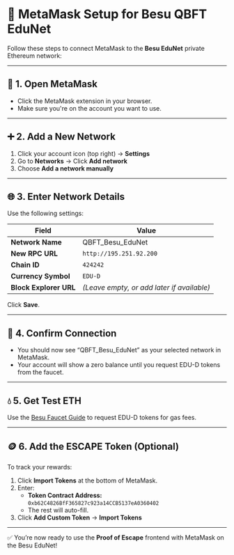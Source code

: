 # 🦊 MetaMask Setup for Besu QBFT EduNet

Follow these steps to connect MetaMask to the **Besu EduNet** private Ethereum network:

---

## 🔧 1. Open MetaMask

- Click the MetaMask extension in your browser.
- Make sure you're on the account you want to use.

---

## ➕ 2. Add a New Network

1. Click your account icon (top right) → **Settings**
2. Go to **Networks** → Click **Add network**
3. Choose **Add a network manually**

---

## 🌐 3. Enter Network Details

Use the following settings:

| Field                     | Value                                        |
|--------------------------|----------------------------------------------|
| **Network Name**         | QBFT_Besu_EduNet                                  |
| **New RPC URL**          | `http://195.251.92.200`                      |
| **Chain ID**             | `424242`                                     |
| **Currency Symbol**      | `EDU-D`                                        |
| **Block Explorer URL**   | *(Leave empty, or add later if available)*   |

Click **Save**.

---

## 🧪 4. Confirm Connection

- You should now see “QBFT_Besu_EduNet” as your selected network in MetaMask.
- Your account will show a zero balance until you request EDU-D tokens from the faucet.

---

## 💧 5. Get Test ETH

Use the [Besu Faucet Guide](./besu-faucet.md) to request EDU-D tokens for gas fees.

---

## 🪙 6. Add the ESCAPE Token (Optional)

To track your rewards:

1. Click **Import Tokens** at the bottom of MetaMask.
2. Enter:
   - **Token Contract Address:** `0xb62C4826BfF365827c923a14CCB5137eA0360402`
   - The rest will auto-fill.
3. Click **Add Custom Token** → **Import Tokens**

---

✅ You’re now ready to use the **Proof of Escape** frontend with MetaMask on the Besu EduNet!